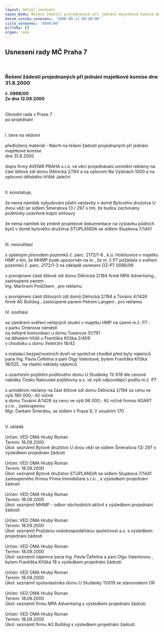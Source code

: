 ```yaml
---
layout: detail_usneseni
nazev_bodu: Řešení žádostí projednaných při jednání majetkové komise dne 31.8.2000
datum_vzniku_usneseni: '2000-09-12 00:00:00'
cislo_usneseni: '0898/00'
prilohy: []
organ: rada
---
```

<div id="ucUsn_pList" class="usn">
	<span><h2>Usnesení rady MČ Praha 7 </h2>
<br></span><div class="standBody">
<span><h3>Řešení žádostí projednaných při jednání majetkové komise dne 31.8.2000</h3></span><div class="center">
		<strong>č. 0898/00</strong><br>
	</div>
<div class="center">
		<strong>Ze dne 12.09.2000</strong><br><br>
	</div>     <br>Obvodní rada v Praze 7<br>po projednání<br><br><br>I.	bere na vědomí<br><br> předložený materiál - Návrh na řešení žádostí projednaných při jednání majetkové komise <br>dne 31.8.2000<br><br>dopis firmy AVENIR PRAHA s.r.o. ve věci projednávání umístění reklamy  na část štítové zdi domu Dělnická 2/194 a na oplocení Na Výšinách 1000 a na oplocení dětského hřiště Jateční<br><br><br>II.	konstatuje,<br><br>že nemá námitek vybudování půdní vestavby v domě Bytového družstva U dvou věží se sídlem Šmeralova 13 / 297 s tím, že budou zachovány podmínky uzavřené kupní smlouvy <br><br>že nemá námitek ke změně projektové dokumentace na výstavbu půdních bytů v domě bytového družstva STUPLANDIA se sídlem Stupkova 7/1441<br><br><br>III.	nesouhlasí<br><br>s úplatným převodem pozemků č. parc. 2172/1-6 , k.ú. Holešovice v majetku HMP s tím, že MHMP bude upozorněn na to , že m. č P7 požádala o svěření pozemků  č. parc. 2172/1-3 na základě usnesení OZ-P7 0086/99<br><br>s pronájmem části štítové zdi domu Dělnická 2/194 firmě MPA Advertising  , zastoupené panem <br>Ing. Martinem Potůčkem , pro reklamu<br><br>s pronájmem částí štítových zdí  domů Dělnická 2/194 a Tovární 4/1426 firmě AG Bulldog , zastoupené panem Petrem Langem  , pro reklamu<br><br>IV.	souhlasí <br><br>se záměrem svěření veřejných studní v majetku HMP na území m.č. P7  :<br>v parku Ortenova náměstí<br>na veřejné komunikaci u domu Tusarova 31/791<br>na dětském hřišti u Františka Křížka 2/409<br>v chodníku u domu Veletržní 18/42<br><br>s instalací bezpečnostních dveří ve společné chodbě před byty nájemců pana Ing. Pavla Čefelína a paní  Olgy Valentové, bytem Františka Křížka 18/525 , na vlastní náklady nájemců<br><br>s uzavřením pojištění podílového domu U Studánky 11/ 619 dle cenové nabídky Česko Rakouské pojišťovny a.s.  ve výši odpovídající podílu m.č. P7<br><br>s umístěním reklamy na část štítové zdi domu  Dělnická 2/194 za cenu ve výši 180  000,- Kč ročně <br>a domu Tovární 4/1426 za cenu ve výši 96 000,- Kč ročně  firmou AGART s.r.o. , zastoupenou <br>Mgr. Darkem Šmerdou, se sídlem v Praze 9, V soudním 170<br><br><br>V.	ukládá<br><br> Určen:	     	VED OMA Hrubý Roman<br>Termín: 18.09.2000<br>Úkol:	seznámit Bytové družstvo U dvou věží se sídlem Šmeralova 13/ 297  s výsledkem projednání žádosti<br> <br> Určen:	     	VED OMA Hrubý Roman<br>Termín: 18.09.2000<br>Úkol:	seznámit Bytové družstvo STUPLANDIA se sídlem Stupkova 7/1441  zastoupeného firmou Prima Immobiliare s.r.o. , s výsledkem projednání žádosti<br> <br> Určen:	     	VED OMA Hrubý Roman<br>Termín: 18.09.2000<br>Úkol:	seznámit MHMP  - odbor obchodních aktivit s výsledkem projednání žádosti<br> <br> Určen:	     	VED OMA Hrubý Roman<br>Termín: 18.09.2000<br>Úkol:	seznámit Pražskou vodohospodářskou společnost a.s. s výsledkem projednání žádosti<br> <br> Určen:	     	VED OMA Hrubý Roman<br>Termín: 18.09.2000<br>Úkol:	seznámit nájemce pana Ing. Pavla Čefelína a paní Olgu Valentovou , bytem Františka Křížka 18 s výsledkem projednání žádosti<br> <br> Určen:	     	VED OMA Hrubý Roman<br>Termín: 18.09.2000<br>Úkol:	seznámit spoluvlastníka domu U Studánky 11/619 se stanoviskem OR <br> <br> Určen:	     	VED OMA Hrubý Roman<br>Termín: 18.09.2000<br>Úkol:	seznámit firmu MPA Advertising s výsledkem projednání žádosti<br> <br> Určen:	     	VED OMA Hrubý Roman<br>Termín: 18.09.2000<br>Úkol:	seznámit firmu  AG Bulldog s výsledkem projednání žádosti<br> <br>
</div>
</div>